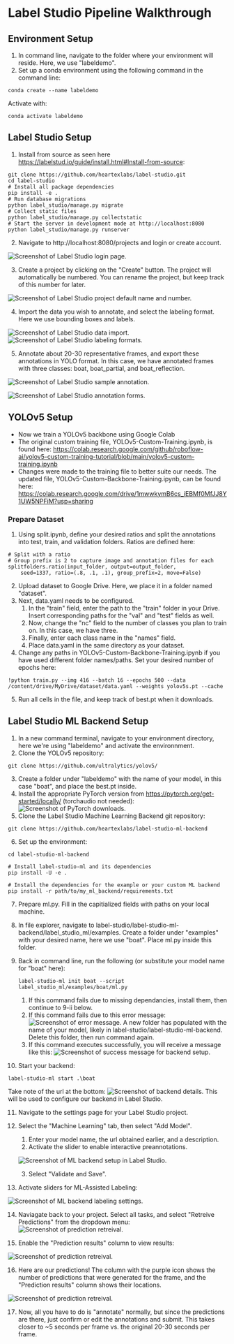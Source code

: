 # Label Studio Pipeline Walkthrough

## Environment Setup
1. In command line, navigate to the folder where your environment will reside. Here, we use "labeldemo".
2. Set up a conda environment using the following command in the command line:
```
conda create --name labeldemo
```
Activate with:
```
conda activate labeldemo
```

## Label Studio Setup
1. Install from source as seen here https://labelstud.io/guide/install.html#Install-from-source:
```
git clone https://github.com/heartexlabs/label-studio.git
cd label-studio
# Install all package dependencies
pip install -e .
# Run database migrations
python label_studio/manage.py migrate
# Collect static files
python label_studio/manage.py collectstatic
# Start the server in development mode at http://localhost:8080
python label_studio/manage.py runserver
```
2. Navigate to http://localhost:8080/projects and login or create account.

![Screenshot of Label Studio login page.](/images/LabelStudioLogin.png)

3. Create a project by clicking on the "Create" button. The project will automatically be numbered. You can rename the project, but keep track of this number for later.

![Screenshot of Label Studio project default name and number.](/images/LabelStudioProject.png)

4. Import the data you wish to annotate, and select the labeling format. Here we use bounding boxes and labels.

![Screenshot of Label Studio data import.](/images/UploadImages.png)
![Screenshot of Label Studio labeling formats.](/images/LabelingFormat.png)

5. Annotate about 20-30 representative frames, and export these annotations in YOLO format. In this case, we have annotated frames with three classes: boat, boat_partial, and boat_reflection.

![Screenshot of Label Studio sample annotation.](/images/SampleAnnotation.png)

![Screenshot of Label Studio annotation forms.](/images/AnnotationForms.png)

## YOLOv5 Setup
* Now we train a YOLOv5 backbone using Google Colab 
* The original custom training file, YOLOv5-Custom-Training.ipynb, is found here: https://colab.research.google.com/github/roboflow-ai/yolov5-custom-training-tutorial/blob/main/yolov5-custom-training.ipynb
* Changes were made to the training file to better suite our needs. The updated file, YOLOv5-Custom-Backbone-Training.ipynb, can be found here: https://colab.research.google.com/drive/1mwwkymB6cs_iEBMf0MfJJ8Y1UW5NPFiM?usp=sharing

### Prepare Dataset
1. Using split.ipynb, define your desired ratios and split the annotations into test, train, and validation folders. Ratios are defined here:
```
# Split with a ratio
# Group prefix is 2 to capture image and annotation files for each
splitfolders.ratio(input_folder, output=output_folder,
    seed=1337, ratio=(.8, .1, .1), group_prefix=2, move=False)
```
2. Upload dataset to Google Drive. Here, we place it in a folder named "dataset".
3. Next, data.yaml needs to be configured. 
    1. In the "train" field, enter the path to the "train" folder in your Drive. Insert corresponding paths for the "val" and "test" fields as well. 
    2. Now, change the "nc" field to the number of classes you plan to train on. In this case, we have three.
    3. Finally, enter each class name in the "names" field.
    4. Place data.yaml in the same directory as your dataset.
4. Change any paths in YOLOv5-Custom-Backbone-Training.ipynb if you have used different folder names/paths. Set your desired number of epochs here:
```
!python train.py --img 416 --batch 16 --epochs 500 --data /content/drive/MyDrive/dataset/data.yaml --weights yolov5s.pt --cache
```
5. Run all cells in the file, and keep track of best.pt when it downloads.
## Label Studio ML Backend Setup
1. In a new command terminal, navigate to your environment directory, here we're using "labeldemo" and activate the environnment.
2. Clone the YOLOv5 repository:
```
git clone https://github.com/ultralytics/yolov5/
```
3. Create a folder under "labeldemo" with the name of your model, in this case "boat", and place the best.pt inside.
4. Install the appropriate PyTorch version from https://pytorch.org/get-started/locally/ (torchaudio not needed):
![Screenshot of PyTorch downloads.](/images/PyTorchVersions.png)
5. Clone the Label Studio Machine Learning Backend git repository:
```
git clone https://github.com/heartexlabs/label-studio-ml-backend
```
6. Set up the environment:
```
cd label-studio-ml-backend

# Install label-studio-ml and its dependencies
pip install -U -e .

# Install the dependencies for the example or your custom ML backend
pip install -r path/to/my_ml_backend/requirements.txt
```
7. Prepare ml.py. Fill in the capitialized fields with paths on your local machine.
8. In file explorer, navigate to label-studio/label-studio-ml-backend/label_studio_ml/examples. Create a folder under "examples" with your desired name, here we use "boat". Place ml.py inside this folder.
9. Back in command line, run the following (or substitute your model name for "boat" here):
    ```
    label-studio-ml init boat --script label_studio_ml/examples/boat/ml.py
    ```

      1. If this command fails due to missing dependancies, install them, then continue to 9-ii below.
      2. If this command fails due to this error message:
      ![Screenshot of error message.](/images/ErrorMessage.png)
      A new folder has populated with the name of your model, likely in label-studio/label-studio-ml-backend. Delete this folder, then run command again.
      3. If this command executes successfully, you will receive a message like this:
      ![Screenshot of success message for backend setup.](/images/BackendSuccess.png)
10. Start your backend:
```
label-studio-ml start .\boat
```
Take note of the url at the bottom:
![Screenshot of backend details.](/images/BackendRunning.png)
This will be used to configure our backend in Label Studio.

11. Navigate to the settings page for your Label Studio project. 

12. Select the "Machine Learning" tab, then select "Add Model".
    1. Enter your model name, the url obtained earlier, and a description.
    2. Activate the slider to enable interactive preannotations. 
    
    ![Screenshot of ML backend setup in Label Studio.](/images/mlSettings.png)
    
    3. Select "Validate and Save".

13. Activate sliders for ML-Assisted Labeling:

![Screenshot of ML backend labeling settings.](/images/AssistedLabeling.png)


14. Naviagate back to your project. Select all tasks, and select "Retreive Predictions" from the dropdown menu:
![Screenshot of prediction retreival.](/images/GetPredictions.png)

15. Enable the "Prediction results" column to view results:

![Screenshot of prediction retreival.](/images/ViewPredictions.png)

16. Here are our predictions! The column with the purple icon shows the number of predictions that were generated for the frame, and the "Prediction results" column shows their locations.

![Screenshot of prediction retreival.](/images/Results.png)

17. Now, all you have to do is "annotate" normally, but since the predictions are there, just confirm or edit the annotations and submit. This takes closer to ~5 seconds per frame vs. the original 20-30 seconds per frame.
